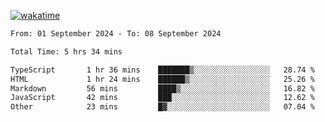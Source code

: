 [![wakatime](https://wakatime.com/badge/user/702d7a0d-6421-40c6-be4d-9b18f6ca91d5.svg)](https://wakatime.com/@702d7a0d-6421-40c6-be4d-9b18f6ca91d5)

<!--START_SECTION:waka-->

```txt
From: 01 September 2024 - To: 08 September 2024

Total Time: 5 hrs 34 mins

TypeScript       1 hr 36 mins    ███████▒░░░░░░░░░░░░░░░░░   28.74 %
HTML             1 hr 24 mins    ██████▒░░░░░░░░░░░░░░░░░░   25.26 %
Markdown         56 mins         ████▒░░░░░░░░░░░░░░░░░░░░   16.82 %
JavaScript       42 mins         ███░░░░░░░░░░░░░░░░░░░░░░   12.62 %
Other            23 mins         █▓░░░░░░░░░░░░░░░░░░░░░░░   07.04 %
```

<!--END_SECTION:waka-->